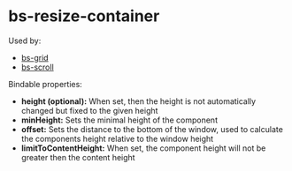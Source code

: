 # bs-resize-container

Used by:

- [bs-grid](bs-grid.md)
- [bs-scroll](bs-scroll.md)

Bindable properties:

- **height (optional):** When set, then the height is not automatically changed but fixed to the given height
- **minHeight:** Sets the minimal height of the component
- **offset:** Sets the distance to the bottom of the window, used to calculate the components height relative to the window height
- **limitToContentHeight:** When set, the component height will not be greater then the content height
